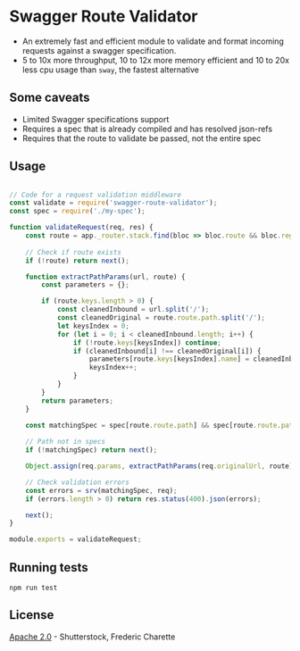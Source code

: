 # Swagger Route Validator

- An extremely fast and efficient module to validate and format incoming requests against a swagger specification.
- 5 to 10x more throughput, 10 to 12x more memory efficient and 10 to 20x less cpu usage than `sway`, the fastest alternative

## Some caveats

- Limited Swagger specifications support
- Requires a spec that is already compiled and has resolved json-refs
- Requires that the route to validate be passed, not the entire spec

## Usage

```javascript

// Code for a request validation middleware
const validate = require('swagger-route-validator');
const spec = require('./my-spec');

function validateRequest(req, res) {
    const route = app._router.stack.find(bloc => bloc.route && bloc.regexp.exec(req.originalUrl) !== null);
    
    // Check if route exists
    if (!route) return next();

    function extractPathParams(url, route) {
        const parameters = {};

        if (route.keys.length > 0) {
            const cleanedInbound = url.split('/');
            const cleanedOriginal = route.route.path.split('/');
            let keysIndex = 0;
            for (let i = 0; i < cleanedInbound.length; i++) {
                if (!route.keys[keysIndex]) continue;
                if (cleanedInbound[i] !== cleanedOriginal[i]) {
                    parameters[route.keys[keysIndex].name] = cleanedInbound[i];
                    keysIndex++;
                }
            }
        }
        return parameters;
    }

    const matchingSpec = spec[route.route.path] && spec[route.route.path][req.method.toLowerCase()];
    
    // Path not in specs
    if (!matchingSpec) return next();

    Object.assign(req.params, extractPathParams(req.originalUrl, route));

    // Check validation errors
    const errors = srv(matchingSpec, req);
    if (errors.length > 0) return res.status(400).json(errors);

    next();
}

module.exports = validateRequest;

```

## Running tests

```
npm run test
```

## License

[Apache 2.0](./LICENSE) - Shutterstock, Frederic Charette
